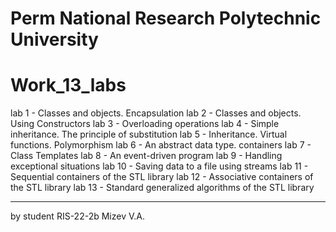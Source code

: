 # Perm National Research Polytechnic University
# Work_13_labs

lab 1 - Classes and objects. Encapsulation
lab 2 - Classes and objects. Using Constructors
lab 3 - Overloading operations
lab 4 - Simple inheritance. The principle of substitution
lab 5 - Inheritance. Virtual functions. Polymorphism
lab 6 - An abstract data type. containers
lab 7 - Class Templates
lab 8 - An event-driven program
lab 9 - Handling exceptional situations
lab 10 - Saving data to a file using streams
lab 11 - Sequential containers of the STL library
lab 12 - Associative containers of the STL library
lab 13 - Standard generalized algorithms of the STL library

-----------------------------------------------------------------

by student RIS-22-2b Mizev V.A.
